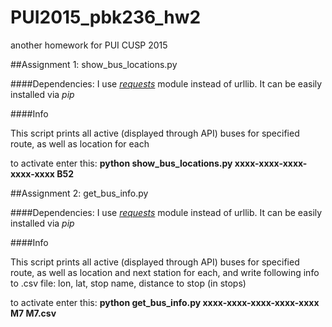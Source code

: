 # PUI2015_pbk236_hw2
another homework for PUI CUSP 2015

##Assignment 1: show_bus_locations.py

####Dependencies:
I use *[requests](http://docs.python-requests.org/)* module instead of urllib. It can be easily installed via *pip*

####Info

This script prints all active (displayed through API) buses for specified route, as well as location for each

to activate enter this:
	**python show_bus_locations.py xxxx-xxxx-xxxx-xxxx-xxxx B52**


##Assignment 2: get_bus_info.py

####Dependencies:
I use *[requests](http://docs.python-requests.org/)* module instead of urllib. It can be easily installed via *pip*

####Info

This script prints all active (displayed through API) buses for specified route, as well as location and next station for each, and write following info to .csv file: lon, lat, stop name, distance to stop (in stops)

to activate enter this:
	**python get_bus_info.py xxxx-xxxx-xxxx-xxxx-xxxx M7 M7.csv**




